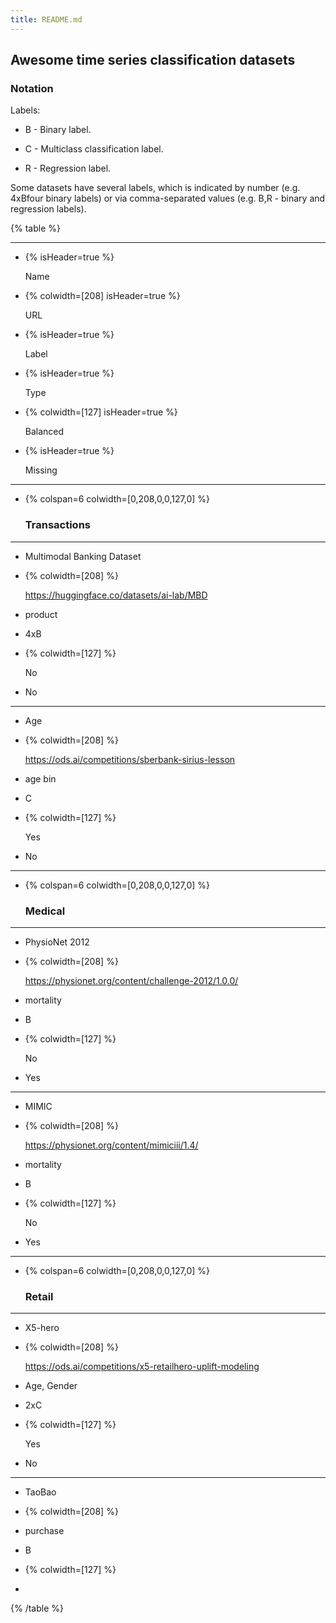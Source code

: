 ```yaml
---
title: README.md
---
```


## Awesome time series classification datasets

### Notation

Labels:

-  B - Binary label.

-  C - Multiclass classification label.

-  R - Regression label.

Some datasets have several labels, which is indicated by number (e.g. 4xBfour binary labels) or via comma-separated values (e.g. B,R - binary and regression labels).

{% table %}

---

*  {% isHeader=true %}

   Name

*  {% colwidth=[208] isHeader=true %}

   URL

*  {% isHeader=true %}

   Label

*  {% isHeader=true %}

   Type

*  {% colwidth=[127] isHeader=true %}

   Balanced

*  {% isHeader=true %}

   Missing

---

*  {% colspan=6 colwidth=[0,208,0,0,127,0] %}

   ### Transactions

---

*  Multimodal Banking Dataset

*  {% colwidth=[208] %}

   <https://huggingface.co/datasets/ai-lab/MBD>

*  product

*  4xB

*  {% colwidth=[127] %}

   No

*  No

---

*  Age

*  {% colwidth=[208] %}

   <https://ods.ai/competitions/sberbank-sirius-lesson>

*  age bin

*  C

*  {% colwidth=[127] %}

   Yes

*  No

---

*  {% colspan=6 colwidth=[0,208,0,0,127,0] %}

   ### Medical

---

*  PhysioNet 2012

*  {% colwidth=[208] %}

   <https://physionet.org/content/challenge-2012/1.0.0/>

*  mortality

*  B

*  {% colwidth=[127] %}

   No

*  Yes

---

*  MIMIC

*  {% colwidth=[208] %}

   <https://physionet.org/content/mimiciii/1.4/>

*  mortality

*  B

*  {% colwidth=[127] %}

   No

*  Yes

---

*  {% colspan=6 colwidth=[0,208,0,0,127,0] %}

   ### Retail

---

*  X5-hero

*  {% colwidth=[208] %}

   <https://ods.ai/competitions/x5-retailhero-uplift-modeling>

*  Age, Gender

*  2xC

*  {% colwidth=[127] %}

   Yes

*  No

---

*  TaoBao

*  {% colwidth=[208] %}

   

*  purchase

*  B

*  {% colwidth=[127] %}

   

*  

{% /table %}
